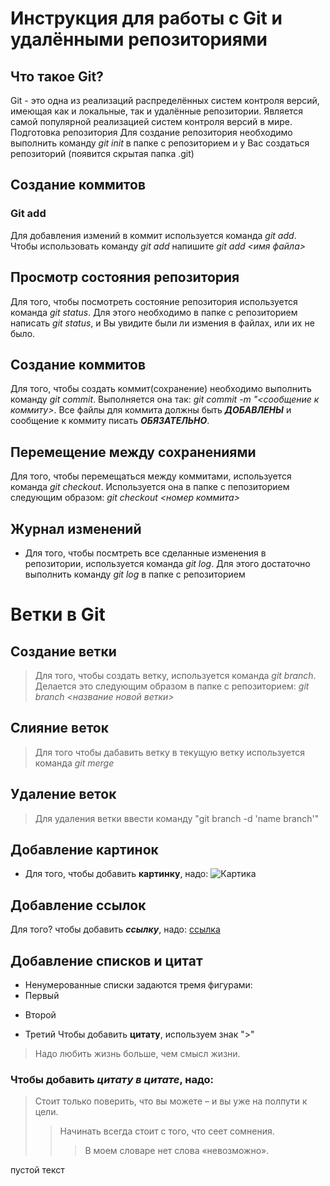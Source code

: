 # Инструкция для работы с Git и удалёнными репозиториями

## Что такое Git?
Git - это одна из реализаций распределённых систем контроля версий, имеющая как и локальные, так и удалённые репозитории. Является самой популярной реализацией систем контроля версий в мире.
Подготовка репозитория
Для создание репозитория необходимо выполнить команду *git init*  в папке с репозиторием и у Вас создаться репозиторий (появится скрытая папка .git)

## Создание коммитов

### Git add
Для добавления измений в коммит используется команда *git add*. Чтобы использовать команду *git add* напишите *git add <имя файла>*

## Просмотр состояния репозитория
Для того, чтобы посмотреть состояние репозитория используется команда *git status*. Для этого необходимо в папке с репозиторием написать *git status*, и Вы увидите были ли измения в файлах, или их не было.

## Создание коммитов
Для того, чтобы создать коммит(сохранение) необходимо выполнить команду *git commit*. Выполняется она так: *git commit -m "<сообщение к коммиту>*. Все файлы для коммита должны быть ***ДОБАВЛЕНЫ*** и сообщение к коммиту писать ***ОБЯЗАТЕЛЬНО***.

## Перемещение между сохранениями
Для того, чтобы перемещаться между коммитами, используется команда *git checkout*. Используется она в папке с пепозиторием следующим образом: *git checkout <номер коммита>*

## Журнал изменений
* Для того, чтобы посмтреть все сделанные изменения в репозитории, используется команда *git log*. Для этого достаточно выполнить команду *git log* в папке с репозиторием

# Ветки в Git

## Создание ветки

>Для того, чтобы создать ветку, используется команда *git branch*. Делается это следующим образом в папке с репозиторием: *git branch <название новой ветки>*

## Слияние веток

>Для того чтобы дабавить ветку в текущую ветку используется команда *git merge <name branch>*

## Удаление веток
>Для удаления ветки ввести команду "git branch -d 'name branch'"


## Добавление картинок
* Для того, чтобы добавить **картинку**, надо:
![Картика](https://drasler.ru/wp-content/uploads/2019/06/%D0%9A%D0%B0%D1%80%D1%82%D0%B8%D0%BD%D0%BA%D0%B8-%D0%B1%D0%B5%D0%B7%D0%B7%D1%83%D0%B1%D0%B8%D0%BA%D0%B0-%D1%81%D0%BA%D0%B0%D1%87%D0%B0%D1%82%D1%8C-%D0%BA%D1%80%D0%B0%D1%81%D0%B8%D0%B2%D1%8B%D0%B5-%D1%84%D0%BE%D1%82%D0%BE021.jpg)

## Добавление ссылок
Для того? чтобы добавить ***ссылку***, надо:
[ссылка](https://www.google.com/search?q=%D0%BA%D0%B0%D1%80%D1%82%D0%B8%D0%BD%D0%BA%D0%B8+%D0%B1%D0%B5%D0%B7%D0%B7%D1%83%D0%B1%D0%B8%D0%BA%D0%B0&oq=&aqs=chrome.0.35i39i362l4j69i59i450l4.4016602j0j15&sourceid=chrome&ie=UTF-8#imgrc=7k49dWpjv28HNM)
## Добавление списков и цитат
* Ненумерованные списки задаются тремя фигурами:
* Первый
+ Второй
- Третий
Чтобы добавить **цитату**, используем знак ">"
> Надо любить жизнь больше, чем смысл жизни.
### Чтобы добавить *цитату в цитате*, надо:
> Стоит только поверить, что вы можете – и вы уже на полпути к цели.
>> Начинать всегда стоит с того, что сеет сомнения.
>>> В моем словаре нет слова «невозможно».
  
  
  пустой текст
